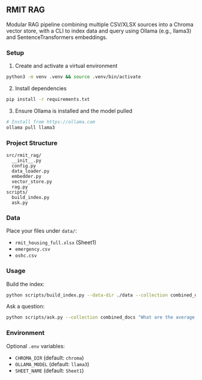 ## RMIT RAG

Modular RAG pipeline combining multiple CSV/XLSX sources into a Chroma vector store, with a CLI to index data and query using Ollama (e.g., llama3) and SentenceTransformers embeddings.

### Setup

1. Create and activate a virtual environment
```bash
python3 -m venv .venv && source .venv/bin/activate
```

2. Install dependencies
```bash
pip install -r requirements.txt
```

3. Ensure Ollama is installed and the model pulled
```bash
# Install from https://ollama.com
ollama pull llama3
```

### Project Structure
```
src/rmit_rag/
  __init__.py
  config.py
  data_loader.py
  embedder.py
  vector_store.py
  rag.py
scripts/
  build_index.py
  ask.py
```

### Data
Place your files under `data/`:
- `rmit_housing_full.xlsx` (Sheet1)
- `emergency.csv`
- `oshc.csv`

### Usage

Build the index:
```bash
python scripts/build_index.py --data-dir ./data --collection combined_docs
```

Ask a question:
```bash
python scripts/ask.py --collection combined_docs "What are the average shared room prices in Carlton?"
```

### Environment
Optional `.env` variables:
- `CHROMA_DIR` (default: `chroma`)
- `OLLAMA_MODEL` (default: `llama3`)
- `SHEET_NAME` (default: `Sheet1`)
